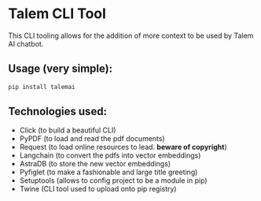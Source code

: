 # Talem CLI Tool

This CLI tooling allows for the addition of more context to be used by Talem AI chatbot.

## Usage (very simple):

```bash
pip install talemai
```
## Technologies used:

- Click (to build a beautiful CLI)
- PyPDF (to load and read the pdf documents)
- Request (to load online resources to lead. **beware of copyright**)
- Langchain (to convert the pdfs into vector embeddings)
- AstraDB (to store the new vector embeddings)
- Pyfiglet (to make a fashionable and large title greeting)
- Setuptools (allows to config project to be a module in pip)
- Twine (CLI tool used to upload onto pip registry)

